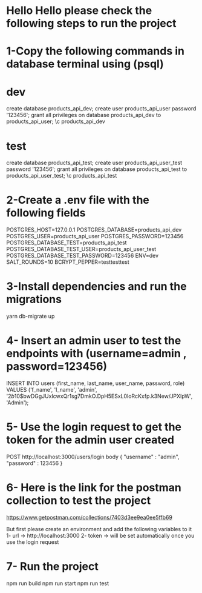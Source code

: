 # Hello Hello please check the following steps to run the project 

# 1-Copy the following commands in database terminal using (psql)
# dev
create database products_api_dev;
create user products_api_user password '123456';
grant all privileges on database products_api_dev to products_api_user;
\c products_api_dev

# test
create database products_api_test;
create user products_api_user_test password '123456';
grant all privileges on database products_api_test to products_api_user_test;
\c products_api_test

# 2-Create a .env file with the following fields
POSTGRES_HOST=127.0.0.1
POSTGRES_DATABASE=products_api_dev
POSTGRES_USER=products_api_user
POSTGRES_PASSWORD=123456
POSTGRES_DATABASE_TEST=products_api_test
POSTGRES_DATABASE_TEST_USER=products_api_user_test
POSTGRES_DATABASE_TEST_PASSWORD=123456
ENV=dev
SALT_ROUNDS=10
BCRYPT_PEPPER=testtesttest

# 3-Install dependencies and run the migrations
yarn
db-migrate up

# 4- Insert an admin user to test the endpoints with (username=admin , password=123456)
INSERT INTO users (first_name, last_name, user_name, password, role)
VALUES ('f_name', 'l_name', 'admin', '$2b$10$bwDGgJUxIcwxQr1sg7DmkO.DpH5ESxL0loRcKxfp.k3New/JPXIpW', 'Admin');

# 5- Use the login request to get the token for the admin user created
POST http://localhost:3000/users/login
body
{
   "username" : "admin",
   "password" : 123456
}

# 6- Here is the link for the postman collection to test the project

https://www.getpostman.com/collections/7403d3ee9ea0ee5ffb69

But first please create an environment and add the following variables to it
1- url   -> http://localhost:3000
2- token -> will be set automatically once you use the login request

# 7- Run the project
npm run build
npm run start
npm run test
